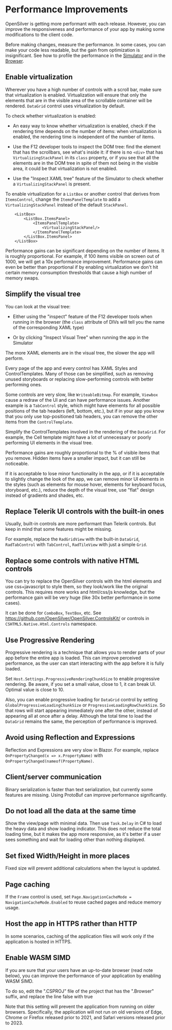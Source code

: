 # Performance Improvements

OpenSilver is getting more performant with each release. However, you can improve the responsiveness and performance of your app by making some modifications to the client code.

Before making changes, measure the performance. In some cases, you can make your code less readable, but the gain from optimization is insignificant. See how to profile the performance in the [Simulator](../how-to-topics/performance-profiler.md) and in the [Browser](../how-to-topics/performance-profiler-browser.md).

## Enable virtualization

Wherever you have a high number of controls with a scroll bar, make sure that virtualization is enabled. Virtualization will ensure that only the elements that are in the visible area of the scrollable container will be rendered. `DataGrid` control uses virtualization by default. 

To check whether virtualization is enabled: 

- An easy way to know whether virtualization is enabled, check if the rendering time depends on the number of items: when virtualization is enabled, the rendering time is independent of the number of items. 

- Use the F12 developer tools to inspect the DOM tree: find the element that has the scrollbars, see what's inside it: if there is no `<div>` that has `VirtualizingStackPanel` in its `class` property, or if you see that all the elements are in the DOM tree in spite of them not being in the visible area, it could be that virtualization is not enabled. 

- Use the "Inspect XAML tree" feature of the Simulator to check whether a `VirtualizingStackPanel` is present.

To enable virtualization for a `ListBox` or another control that derives from `ItemsControl`, change the `ItemsPanelTemplate` to add a `VirtualizingStackPanel` instead of the default `StackPanel`. 

        <ListBox> 
            <ListBox.ItemsPanel> 
                <ItemsPanelTemplate> 
                    <VirtualizingStackPanel/> 
                </ItemsPanelTemplate> 
            </ListBox.ItemsPanel> 
        </ListBox> 

 Performance gains can be significant depending on the number of items. It is roughly proportional. For example, if 100 items visible on screen out of 1000, we will get a 10x performance improvement. Performance gains can even be better than proportional if by enabling virtualization we don't hit certain memory consumption thresholds that cause a high number of memory swaps. 

## Simplify the visual tree

You can look at the visual tree: 

- Either using the "inspect" feature of the F12 developer tools when running in the browser (the `class` attribute of DIVs will tell you the name of the corresponding XAML type) 

- Or by clicking "Inspect Visual Tree" when running the app in the Simulator

The more XAML elements are in the visual tree, the slower the app will perform. 

Every page of the app and every control has XAML Styles and ControlTemplates. Many of those can be simplified, such as removing unused storyboards or replacing slow-performing controls with better performing ones.

Some controls are very slow, like `WriteableBitmap`. For example, `Viewbox` cause a redraw of the UI and can have performance issues. Another example is a `TabControl` style, which might have elements for all possible positions of the tab headers (left, bottom, etc.), but if in your app you know that you only use top-positioned tab headers, you can remove the other items from the `ControlTemplate`.

Simplify the ControlTemplates involved in the rendering of the `DataGrid`. For example, the Cell template might have a lot of unnecessary or poorly performing UI elements in the visual tree. 

Performance gains are roughly proportional to the % of visible items that you remove. Hidden items have a smaller impact, but it can still be noticeable. 

If it is acceptable to lose minor functionality in the app, or if it is acceptable to slightly change the look of the app, we can remove minor UI elements in the styles (such as elements for mouse hover, elements for keyboard focus, storyboard, etc.), reduce the depth of the visual tree, use "flat" design instead of gradients and shades, etc. 

## Replace Telerik UI controls with the built-in ones

Usually, built-in controls are more performant than Telerik controls. But keep in mind that some features might be missing.

For example, replace the `RadGridView` with the built-in `DataGrid`, `RadTabControl` with `TabControl`, `RadTileView` with just a simple `Grid`. 

## Replace some controls with native HTML controls 

You can try to replace the OpenSilver controls with the html elements and use css+javascript to style them, so they look/work like the original controls. This requires more works and html/css/js knowledge, but the performance gain will be very huge (like 30x better performance in some cases).  

It can be done for `ComboBox`, `TextBox`, etc. See https://github.com/OpenSilver/OpenSilver.ControlsKit/ or controls in `CSHTML5.Native.Html.Controls` namespace. 

## Use Progressive Rendering

Progressive rendering is a technique that allows you to render parts of your app before the entire app is loaded. This can improve perceived performance, as the user can start interacting with the app before it is fully loaded.

Set `Host.Settings.ProgressiveRenderingChunkSize` to enable progressive rendering. Be aware, if you set a small value, close to 1, it can break UI. Optimal value is close to 10. 

Also, you can enable progressive loading for `DataGrid` control by setting `GlobalProgressiveLoadingChunkSize` or `ProgressiveLoadingRowChunkSize`. So that rows will start appearing immediately one after the other, instead of appearing all at once after a delay. Although the total time to load the `DataGrid` remains the same, the perception of performance is improved. 

## Avoid using Reflection and Expressions

Reflection and Expressions are very slow in Blazor. For example, replace `OnPropertyChanged(x => x.PropertyName)` with `OnPropertyChanged(nameof(PropertyName)`.

## Client/server communication

Binary serialization is faster than text serialization, but currently some features are missing. Using ProtoBuf can improve performance significantly.  

## Do not load all the data at the same time

Show the view/page with minimal data. Then use `Task.Delay` in C# to load the heavy data and show loading indicator. This does not reduce the total loading time, but it makes the app more responsive, as it's better if a user sees something and wait for loading other than nothing displayed. 

## Set fixed Width/Height in more places

Fixed size will prevent additional calculations when the layout is updated.

## Page caching

If the `Frame` control is used, set `Page.NavigationCacheMode = NavigationCacheMode.Enabled` to reuse cached pages and reduce memory usage.

## Host the app in HTTPS rather than HTTP

In some scenarios, caching of the application files will work only if the application is hosted in HTTPS. 

## Enable WASM SIMD

If you are sure that your users have an up-to-date browser (read note below), you can improve the performance of your application by enabling WASM SIMD.

To do so, edit the ".CSPROJ" file of the project that has the ".Browser" suffix, and replace the line <WasmEnableSIMD>false</WasmEnableSIMD> with <WasmEnableSIMD>true</WasmEnableSIMD>

Note that this setting will prevent the application from running on older browsers. Specifically, the application will not run on old versions of Edge, Chrome or Firefox released prior to 2021, and Safari versions released prior to 2023.